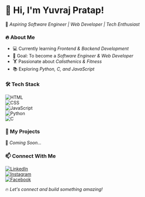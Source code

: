 # 👋 Hi, I'm Yuvraj Pratap!  

🚀 *Aspiring Software Engineer | Web Developer | Tech Enthusiast*  

### 🔥 About Me  
- 💻 Currently learning *Frontend & Backend Development*  
- 🎯 Goal: To become a *Software Engineer & Web Developer*  
- 🏋 Passionate about *Calisthenics & Fitness*  
- 📚 Exploring *Python, C, and JavaScript*  

### 🛠 Tech Stack  
![HTML](https://img.shields.io/badge/HTML5-E34F26?style=flat&logo=html5&logoColor=white)  
![CSS](https://img.shields.io/badge/CSS3-1572B6?style=flat&logo=css3&logoColor=white)  
![JavaScript](https://img.shields.io/badge/JavaScript-F7DF1E?style=flat&logo=javascript&logoColor=black)  
![Python](https://img.shields.io/badge/Python-3776AB?style=flat&logo=python&logoColor=white)  
![C](https://img.shields.io/badge/C-00599C?style=flat&logo=c&logoColor=white)  

### 📌 My Projects  
🚧 *Coming Soon...*  

### 📫 Connect With Me  
[![LinkedIn](https://img.shields.io/badge/LinkedIn-Connect-blue?style=flat&logo=linkedin)](https://www.linkedin.com/in/yuvraj-pratap-b93383289)  
[![Instagram](https://img.shields.io/badge/Instagram-Follow-E4405F?style=flat&logo=instagram&logoColor=white)](https://www.instagram.com/im_yuv_8203)  
[![Facebook](https://img.shields.io/badge/Facebook-Follow-1877F2?style=flat&logo=facebook&logoColor=white)](https://www.facebook.com/share/1DTqzF4oUo/)  

🔥 *Let's connect and build something amazing!*
